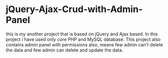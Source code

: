 # jQuery-Ajax-Crud-with-Admin-Panel
this is my another project that is based on jQuery and Ajax based. In this project i have used only core PHP and MySQL database. This project also contains admin panel with permissions also, means few admin can't delete the data and few admin can delete and update the data.
